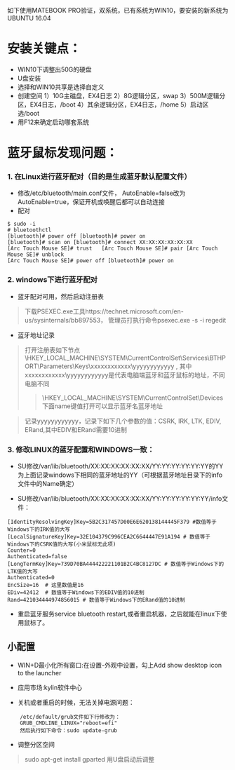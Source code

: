 如下使用MATEBOOK PRO验证，双系统，已有系统为WIN10，要安装的新系统为UBUNTU 16.04

# 安装关键点：
- WIN10下调整出50G的硬盘
- U盘安装
- 选择和WIN10共享是选择自定义
- 创建空间 1）10G主磁盘，EX4日志 2）8G逻辑分区，swap 3）500M逻辑分区，EX4日志，/boot 4）其余逻辑分区，EX4日志，/home 5）启动区选/boot
- 用F12来确定启动哪套系统

# 蓝牙鼠标发现问题：

### 1. 在Linux进行蓝牙配对（目的是生成蓝牙默认配置文件）

- 修改/etc/bluetooth/main.conf文件， AutoEnable=false改为AutoEnable=true，保证开机或唤醒后都可以自动连接
- 配对
```
$ sudo -i
# bluetoothctl
[bluetooth]# power off [bluetooth]# power on
[bluetooth]# scan on [bluetooth]# connect XX:XX:XX:XX:XX:XX
[Arc Touch Mouse SE]# trust   [Arc Touch Mouse SE]# pair [Arc Touch Mouse SE]# unblock
[Arc Touch Mouse SE]# power off [bluetooth]# power on

```
### 2. windows下进行蓝牙配对 

 - 蓝牙配对可用，然后启动注册表
 > 下载PSEXEC.exe工具https://technet.microsoft.com/en-us/sysinternals/bb897553，
 > 管理员打执行命令psexec.exe -s -i regedit

 - 蓝牙地址记录
 > 打开注册表如下节点 
\HKEY_LOCAL_MACHINE\SYSTEM\CurrentControlSet\Services\BTHPORT\Parameters\Keys\xxxxxxxxxxxx\yyyyyyyyyyyy , 其中xxxxxxxxxxxx\yyyyyyyyyyyy是代表电脑端蓝牙和蓝牙鼠标的地址，不同电脑不同
>> \HKEY_LOCAL_MACHINE\SYSTEM\CurrentControlSet\Devices下面name键值打开可以显示蓝牙名蓝牙地址

 > 记录yyyyyyyyyyyy，记录下如下几个参数的值：CSRK, IRK, LTK, EDIV, ERand,其中EDIV和ERand需要10进制

### 3. 修改LINUX的蓝牙配置和WINDOWS一致： 

- SU修改/var/lib/bluetooth/XX:XX:XX:XX:XX:XX/YY:YY:YY:YY:YY:YY的YY为上面记录windows下相同的蓝牙地址的YY（可根据蓝牙地址目录下的info文件中的Name确定）

- SU修改/var/lib/bluetooth/XX:XX:XX:XX:XX:XX/YY:YY:YY:YY:YY:YY/info文件： 
```
[IdentityResolvingKey]Key=5B2C317457D00E6E620138144445F379 #数值等于Windows下的IRK值的大写
[LocalSignatureKey]Key=32E104379C996CEA2C6644447E91A194 # 数值等于Windows下的CSRK值的大写(小米鼠标无此项)
Counter=0
Authenticated=false
[LongTermKey]Key=739D70BA444422221101B2C4BC8127DC # 数值等于Windows下的LTK值的大写
Authenticated=0
EncSize=16  # 这里数值是16
EDiv=42412  # 数值等于Windows下的EDIV值的10进制
Rand=421034444974856015 # 数值等于Windows下的ERand值的10进制
```
- 重启蓝牙服务service bluetooth restart,或者重启机器，之后就能在linux下使用鼠标了。

## 小配置

- WIN+D最小化所有窗口:在设置-外观中设置，勾上Add show desktop icon to the launcher

- 应用市场:kylin软件中心

- 关机或者重启的时候，无法关掉电源问题：
```
    /etc/default/grub文件如下行修改为：
    GRUB_CMDLINE_LINUX="reboot=efi"
    然后执行如下命令：sudo update-grub  

```
- 调整分区空间
> sudo apt-get  install gparted
> 用U盘启动后调整
